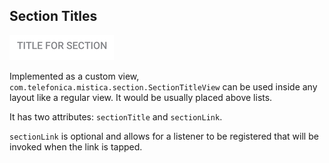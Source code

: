 ## Section Titles

<p align="left">
   <img src="../../../../../../../../doc/images/sections/section_title.png" />
</p>

Implemented as a custom view, `com.telefonica.mistica.section.SectionTitleView` can be used inside any layout like a regular view. It would be usually placed above lists.

It has two attributes: `sectionTitle` and `sectionLink`.

`sectionLink` is optional and allows for a listener to be registered that will be invoked when the link is tapped.
